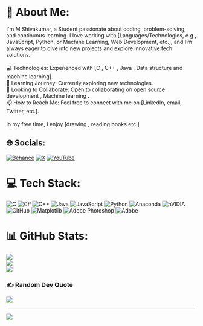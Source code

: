 # 💫 About Me:
I'm M Shivakumar, a Student passionate about coding, problem-solving, and continuous learning. I love working with [Languages/Technologies, e.g., JavaScript, Python, or Machine Learning, Web Development, etc.], and I’m always eager to dive into new projects and explore innovative tech solutions.<br><br>    💻 Technologies: Experienced with [C , C++ , Java , Data structure and machine learning].<br>   🌱 Learning Journey: Currently exploring new technologies.<br>    👯 Looking to Collaborate: Open to collaborating on open source development , Machine learning .<br>    📫 How to Reach Me: Feel free to connect with me on [LinkedIn, email, Twitter, etc.].<br><br>In my free time, I enjoy [drawing , reading books etc.]


## 🌐 Socials:
[![Behance](https://img.shields.io/badge/Behance-1769ff?logo=behance&logoColor=white)](https://behance.net/Shiva-0822) [![X](https://img.shields.io/badge/X-black.svg?logo=X&logoColor=white)](https://x.com/@shivakumar228) [![YouTube](https://img.shields.io/badge/YouTube-%23FF0000.svg?logo=YouTube&logoColor=white)](https://youtube.com/@https://www.youtube.com/@Tusker-Shiva) 

# 💻 Tech Stack:
![C](https://img.shields.io/badge/c-%2300599C.svg?style=plastic&logo=c&logoColor=white) ![C#](https://img.shields.io/badge/c%23-%23239120.svg?style=plastic&logo=csharp&logoColor=white) ![C++](https://img.shields.io/badge/c++-%2300599C.svg?style=plastic&logo=c%2B%2B&logoColor=white) ![Java](https://img.shields.io/badge/java-%23ED8B00.svg?style=plastic&logo=openjdk&logoColor=white) ![JavaScript](https://img.shields.io/badge/javascript-%23323330.svg?style=plastic&logo=javascript&logoColor=%23F7DF1E) ![Python](https://img.shields.io/badge/python-3670A0?style=plastic&logo=python&logoColor=ffdd54) ![Anaconda](https://img.shields.io/badge/Anaconda-%2344A833.svg?style=plastic&logo=anaconda&logoColor=white) ![nVIDIA](https://img.shields.io/badge/nVIDIA-%2376B900.svg?style=plastic&logo=nVIDIA&logoColor=white) ![GitHub](https://img.shields.io/badge/github-%23121011.svg?style=plastic&logo=github&logoColor=white) ![Matplotlib](https://img.shields.io/badge/Matplotlib-%23ffffff.svg?style=plastic&logo=Matplotlib&logoColor=black) ![Adobe Photoshop](https://img.shields.io/badge/adobe%20photoshop-%2331A8FF.svg?style=plastic&logo=adobe%20photoshop&logoColor=white) ![Adobe](https://img.shields.io/badge/adobe-%23FF0000.svg?style=plastic&logo=adobe&logoColor=white)
# 📊 GitHub Stats:
![](https://github-readme-stats.vercel.app/api?username=Shiva-0822&theme=blue_navy&hide_border=false&include_all_commits=false&count_private=false)<br/>
![](https://github-readme-streak-stats.herokuapp.com/?user=Shiva-0822&theme=blue_navy&hide_border=false)<br/>
![](https://github-readme-stats.vercel.app/api/top-langs/?username=Shiva-0822&theme=blue_navy&hide_border=false&include_all_commits=false&count_private=false&layout=compact)

### ✍️ Random Dev Quote
![](https://quotes-github-readme.vercel.app/api?type=horizontal&theme=radical)

---
[![](https://visitcount.itsvg.in/api?id=Shiva-0822&icon=5&color=0)](https://visitcount.itsvg.in)

<!-- Proudly created with GPRM ( https://gprm.itsvg.in ) -->
